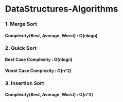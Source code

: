 # DataStructures-Algorithms

### 1. Merge Sort
#### Complexity(Best, Average, Worst) : O(nlogn)

### 2. Quick Sort
#### Best Case Complexity : O(nlogn)
#### Worst Case Complexity : O(n^2) 
 
### 3. Insertion Sort
#### Complexity(Best, Average, Worst) : O(n^2)
